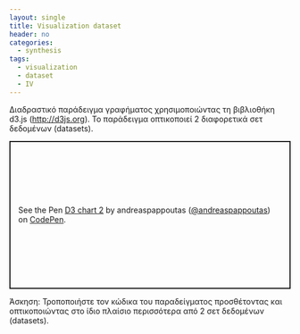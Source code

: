 ```yaml
---
layout: single
title: Visualization dataset
header: no
categories:
  - synthesis
tags:
  - visualization
  - dataset
  - IV
---
```


Διαδραστικό παράδειγμα γραφήματος χρησιμοποιώντας τη βιβλιοθήκη d3.js (http://d3js.org). Το παράδειγμα οπτικοποιεί 2 διαφορετικά σετ δεδομένων (datasets).

<p class="codepen" data-height="265" data-theme-id="light" data-default-tab="js,result" data-user="andreaspappoutas" data-slug-hash="ZEOQLvm" style="height: 265px; box-sizing: border-box; display: flex; align-items: center; justify-content: center; border: 2px solid; margin: 1em 0; padding: 1em;" data-pen-title="D3 chart 2">
  <span>See the Pen <a href="https://codepen.io/andreaspappoutas/pen/ZEOQLvm">
  D3 chart 2</a> by andreaspappoutas (<a href="https://codepen.io/andreaspappoutas">@andreaspappoutas</a>)
  on <a href="https://codepen.io">CodePen</a>.</span>
</p>
<script async src="https://static.codepen.io/assets/embed/ei.js"></script>

Άσκηση: Τροποποιήστε τον κώδικα του παραδείγματος προσθέτοντας και οπτικοποιώντας στο ίδιο πλαίσιο περισσότερα από 2 σετ δεδομένων (datasets).
